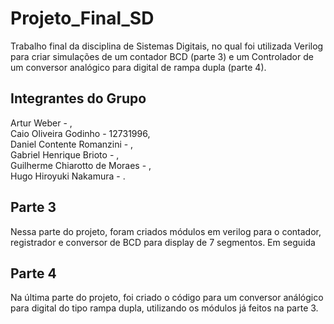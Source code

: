 # Projeto_Final_SD
  Trabalho final da disciplina de Sistemas Digitais, no qual foi utilizada Verilog para criar simulações de um contador BCD (parte 3) e um Controlador de um conversor analógico para digital de rampa dupla (parte 4).

## Integrantes do Grupo
Artur Weber - , <br>
Caio Oliveira Godinho - 12731996, <br>
Daniel Contente Romanzini - , <br>
Gabriel Henrique Brioto - , <br>
Guilherme Chiarotto de Moraes - , <br>
Hugo Hiroyuki Nakamura - .

## Parte 3
  Nessa parte do projeto, foram criados módulos em verilog para o contador, registrador e conversor de BCD para display de 7 segmentos. Em seguida
  
 
## Parte 4
  Na última parte do projeto, foi criado o código para um conversor análógico para digital do tipo rampa dupla, utilizando os módulos já feitos na parte 3.
